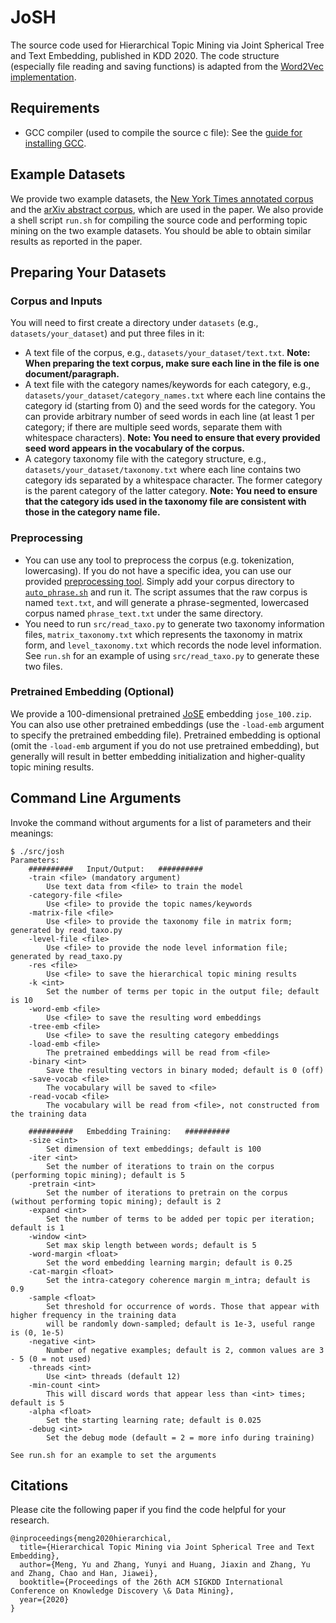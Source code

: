 # JoSH

The source code used for Hierarchical Topic Mining via Joint Spherical Tree and Text Embedding, published in KDD 2020. The code structure (especially file reading and saving functions) is adapted from the [Word2Vec implementation](https://github.com/tmikolov/word2vec).

## Requirements

* GCC compiler (used to compile the source c file): See the [guide for installing GCC](https://gcc.gnu.org/wiki/InstallingGCC).

## Example Datasets

We provide two example datasets, the [New York Times annotated corpus](datasets/nyt/) and the [arXiv abstract corpus](datasets/arxiv/), which are used in the paper. We also provide a shell script ``run.sh`` for compiling the source code and performing topic mining on the two example datasets. You should be able to obtain similar results as reported in the paper.

## Preparing Your Datasets

### Corpus and Inputs

You will need to first create a directory under `datasets` (e.g., `datasets/your_dataset`) and put three files in it:

* A text file of the corpus, e.g., `datasets/your_dataset/text.txt`. **Note: When preparing the text corpus, make sure each line in the file is one document/paragraph.**
* A text file with the category names/keywords for each category, e.g., `datasets/your_dataset/category_names.txt` where each line contains the category id (starting from 0) and the seed words for the category. You can provide arbitrary number of seed words in each line (at least 1 per category; if there are multiple seed words, separate them with whitespace characters). **Note: You need to ensure that every provided seed word appears in the vocabulary of the corpus.**
* A category taxonomy file with the category structure, e.g., `datasets/your_dataset/taxonomy.txt` where each line contains two category ids separated by a whitespace character. The former category is the parent category of the latter category. **Note: You need to ensure that the category ids used in the taxonomy file are consistent with those in the category name file.**

### Preprocessing

* You can use any tool to preprocess the corpus (e.g. tokenization, lowercasing). If you do not have a specific idea, you can use our provided [preprocessing tool](preprocess). Simply add your corpus directory to [`auto_phrase.sh`](/preprocess/auto_phrase.sh#L16) and run it. The script assumes that the raw corpus is named `text.txt`, and will generate a phrase-segmented, lowercased corpus named `phrase_text.txt` under the same directory.
* You need to run `src/read_taxo.py` to generate two taxonomy information files, `matrix_taxonomy.txt` which represents the taxonomy in matrix form, and `level_taxonomy.txt` which records the node level information. See `run.sh` for an example of using `src/read_taxo.py` to generate these two files.

### Pretrained Embedding (Optional)

We provide a 100-dimensional pretrained [JoSE](https://github.com/yumeng5/Spherical-Text-Embedding) embedding `jose_100.zip`. You can also use other pretrained embeddings (use the `-load-emb` argument to specify the pretrained embedding file). Pretrained embedding is optional (omit the `-load-emb` argument if you do not use pretrained embedding), but generally will result in better embedding initialization and higher-quality topic mining results.

## Command Line Arguments

Invoke the command without arguments for a list of parameters and their meanings:
```
$ ./src/josh
Parameters:
	##########   Input/Output:   ##########
	-train <file> (mandatory argument)
		Use text data from <file> to train the model
	-category-file <file>
		Use <file> to provide the topic names/keywords
	-matrix-file <file>
		Use <file> to provide the taxonomy file in matrix form; generated by read_taxo.py
	-level-file <file>
		Use <file> to provide the node level information file; generated by read_taxo.py
	-res <file>
		Use <file> to save the hierarchical topic mining results
	-k <int>
		Set the number of terms per topic in the output file; default is 10
	-word-emb <file>
		Use <file> to save the resulting word embeddings
	-tree-emb <file>
		Use <file> to save the resulting category embeddings
	-load-emb <file>
		The pretrained embeddings will be read from <file>
	-binary <int>
		Save the resulting vectors in binary moded; default is 0 (off)
	-save-vocab <file>
		The vocabulary will be saved to <file>
	-read-vocab <file>
		The vocabulary will be read from <file>, not constructed from the training data

	##########   Embedding Training:   ##########
	-size <int>
		Set dimension of text embeddings; default is 100
	-iter <int>
		Set the number of iterations to train on the corpus (performing topic mining); default is 5
	-pretrain <int>
		Set the number of iterations to pretrain on the corpus (without performing topic mining); default is 2
	-expand <int>
		Set the number of terms to be added per topic per iteration; default is 1
	-window <int>
		Set max skip length between words; default is 5
	-word-margin <float>
		Set the word embedding learning margin; default is 0.25
	-cat-margin <float>
		Set the intra-category coherence margin m_intra; default is 0.9
	-sample <float>
		Set threshold for occurrence of words. Those that appear with higher frequency in the training data
		will be randomly down-sampled; default is 1e-3, useful range is (0, 1e-5)
	-negative <int>
		Number of negative examples; default is 2, common values are 3 - 5 (0 = not used)
	-threads <int>
		Use <int> threads (default 12)
	-min-count <int>
		This will discard words that appear less than <int> times; default is 5
	-alpha <float>
		Set the starting learning rate; default is 0.025
	-debug <int>
		Set the debug mode (default = 2 = more info during training)

See run.sh for an example to set the arguments
```

## Citations

Please cite the following paper if you find the code helpful for your research.
```
@inproceedings{meng2020hierarchical,
  title={Hierarchical Topic Mining via Joint Spherical Tree and Text Embedding},
  author={Meng, Yu and Zhang, Yunyi and Huang, Jiaxin and Zhang, Yu and Zhang, Chao and Han, Jiawei},
  booktitle={Proceedings of the 26th ACM SIGKDD International Conference on Knowledge Discovery \& Data Mining},
  year={2020}
}
```
